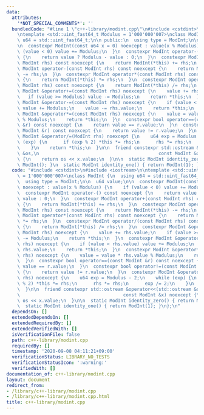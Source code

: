 ```yaml
---
data:
  attributes:
    '*NOT_SPECIAL_COMMENTS*': ''
  bundledCode: "#line 1 \"c++-library/modint.cpp\"\n#include <cstdint>\n#include <iostream>\n\
    \ntemplate <std::uint_fast64_t Modulus = 1'000'000'007>\nclass ModInt {\n  using\
    \ u64 = std::uint_fast64_t;\n\n public:\n  using type = ModInt;\n\n  u64 value;\n\
    \n  constexpr ModInt(const u64 x = 0) noexcept : value(x % Modulus) {\n    if\
    \ (value < 0) value += Modulus;\n  }\n  constexpr ModInt operator-() const noexcept\
    \ {\n    return value ? Modulus - value : 0;\n  }\n  constexpr ModInt operator+(const\
    \ ModInt rhs) const noexcept {\n    return ModInt(*this) += rhs;\n  }\n  constexpr\
    \ ModInt operator-(const ModInt rhs) const noexcept {\n    return ModInt(*this)\
    \ -= rhs;\n  }\n  constexpr ModInt operator*(const ModInt rhs) const noexcept\
    \ {\n    return ModInt(*this) *= rhs;\n  }\n  constexpr ModInt operator/(const\
    \ ModInt rhs) const noexcept {\n    return ModInt(*this) /= rhs;\n  }\n  constexpr\
    \ ModInt &operator+=(const ModInt rhs) noexcept {\n    value += rhs.value;\n \
    \   if (value >= Modulus) value -= Modulus;\n    return *this;\n  }\n  constexpr\
    \ ModInt &operator-=(const ModInt rhs) noexcept {\n    if (value < rhs.value)\
    \ value += Modulus;\n    value -= rhs.value;\n    return *this;\n  }\n  constexpr\
    \ ModInt &operator*=(const ModInt rhs) noexcept {\n    value = value * rhs.value\
    \ % Modulus;\n    return *this;\n  }\n  constexpr bool operator==(const ModInt\
    \ &r) const noexcept {\n    return value == r.value;\n  }\n  constexpr bool operator!=(const\
    \ ModInt &r) const noexcept {\n    return value != r.value;\n  }\n  constexpr\
    \ ModInt &operator/=(ModInt rhs) noexcept {\n    u64 exp = Modulus - 2;\n    while\
    \ (exp) {\n      if (exp % 2) *this *= rhs;\n      rhs *= rhs;\n      exp /= 2;\n\
    \    }\n    return *this;\n  }\n\n  friend constexpr std::ostream &operator<<(std::ostream\
    \ &os,\n                                            const ModInt &x) noexcept\
    \ {\n    return os << x.value;\n  }\n\n  static ModInt identity_zero() { return\
    \ ModInt(); }\n  static ModInt identity_one() { return ModInt(1); }\n};\n"
  code: "#include <cstdint>\n#include <iostream>\n\ntemplate <std::uint_fast64_t Modulus\
    \ = 1'000'000'007>\nclass ModInt {\n  using u64 = std::uint_fast64_t;\n\n public:\n\
    \  using type = ModInt;\n\n  u64 value;\n\n  constexpr ModInt(const u64 x = 0)\
    \ noexcept : value(x % Modulus) {\n    if (value < 0) value += Modulus;\n  }\n\
    \  constexpr ModInt operator-() const noexcept {\n    return value ? Modulus -\
    \ value : 0;\n  }\n  constexpr ModInt operator+(const ModInt rhs) const noexcept\
    \ {\n    return ModInt(*this) += rhs;\n  }\n  constexpr ModInt operator-(const\
    \ ModInt rhs) const noexcept {\n    return ModInt(*this) -= rhs;\n  }\n  constexpr\
    \ ModInt operator*(const ModInt rhs) const noexcept {\n    return ModInt(*this)\
    \ *= rhs;\n  }\n  constexpr ModInt operator/(const ModInt rhs) const noexcept\
    \ {\n    return ModInt(*this) /= rhs;\n  }\n  constexpr ModInt &operator+=(const\
    \ ModInt rhs) noexcept {\n    value += rhs.value;\n    if (value >= Modulus) value\
    \ -= Modulus;\n    return *this;\n  }\n  constexpr ModInt &operator-=(const ModInt\
    \ rhs) noexcept {\n    if (value < rhs.value) value += Modulus;\n    value -=\
    \ rhs.value;\n    return *this;\n  }\n  constexpr ModInt &operator*=(const ModInt\
    \ rhs) noexcept {\n    value = value * rhs.value % Modulus;\n    return *this;\n\
    \  }\n  constexpr bool operator==(const ModInt &r) const noexcept {\n    return\
    \ value == r.value;\n  }\n  constexpr bool operator!=(const ModInt &r) const noexcept\
    \ {\n    return value != r.value;\n  }\n  constexpr ModInt &operator/=(ModInt\
    \ rhs) noexcept {\n    u64 exp = Modulus - 2;\n    while (exp) {\n      if (exp\
    \ % 2) *this *= rhs;\n      rhs *= rhs;\n      exp /= 2;\n    }\n    return *this;\n\
    \  }\n\n  friend constexpr std::ostream &operator<<(std::ostream &os,\n      \
    \                                      const ModInt &x) noexcept {\n    return\
    \ os << x.value;\n  }\n\n  static ModInt identity_zero() { return ModInt(); }\n\
    \  static ModInt identity_one() { return ModInt(1); }\n};\n"
  dependsOn: []
  extendedDependsOn: []
  extendedRequiredBy: []
  extendedVerifiedWith: []
  isVerificationFile: false
  path: c++-library/modint.cpp
  requiredBy: []
  timestamp: '2020-09-08 04:11:21+09:00'
  verificationStatus: LIBRARY_NO_TESTS
  verificationStatusIcon: ':warning:'
  verifiedWith: []
documentation_of: c++-library/modint.cpp
layout: document
redirect_from:
- /library/c++-library/modint.cpp
- /library/c++-library/modint.cpp.html
title: c++-library/modint.cpp
---
```

